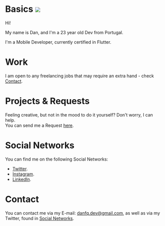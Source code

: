 # Basics ![](https://komarev.com/ghpvc/?username=danfq&color=e91e63)
Hi!

My name is Dan, and I'm a 23 year old Dev from Portugal.

I'm a Mobile Developer, currently certified in Flutter.

# Work
I am open to any freelancing jobs that may require an extra hand - check <a href="#contact">Contact</a>.

# Projects & Requests
Feeling creative, but not in the mood to do it yourself? Don't worry, I can help.
<br>You can send me a Request <a href="mailto:dan@danfq.dev?subject=Project Idea">here</a>.

# Social Networks
You can find me on the following Social Networks:

- <a target="_blank" href="https://twitter.com/danfq_dev">Twitter</a>.
- <a target="_blank" href="https://www.instagram.com/danfq.dev">Instagram</a>.
- <a target="_blank" href="https://www.linkedin.com/in/DanFQ/">LinkedIn</a>.

# Contact
You can contact me via my E-mail: <a href="mailto:dan@danfq.dev" target="_blank">danfq.dev@gmail.com</a>, as well as via my Twitter, found in <a href="#social-networks">Social Networks</a>.
